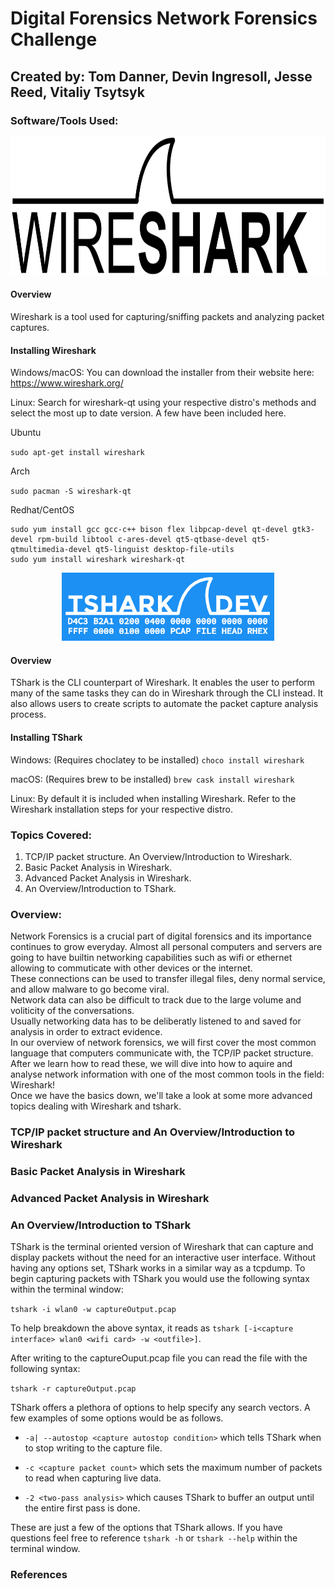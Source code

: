 # Digital Forensics Network Forensics Challenge
## Created by: Tom Danner, Devin Ingresoll, Jesse Reed, Vitaliy Tsytsyk

### Software/Tools Used:
<p align="center">
  <img src="https://github.com/tsytsykvitaliy/digital-forensics-network-forensics-challenge/blob/main/Wireshark_Logo.png" width="800" height="221" />
</p>

#### Overview

Wireshark is a tool used for capturing/sniffing packets and analyzing packet captures.

#### Installing Wireshark
Windows/macOS: You can download the installer from their website here: https://www.wireshark.org/

Linux: Search for wireshark-qt using your respective distro's methods and select the most up to date version. A few have been included here.

Ubuntu

`sudo apt-get install wireshark`

Arch

`sudo pacman -S wireshark-qt`

Redhat/CentOS
```
sudo yum install gcc gcc-c++ bison flex libpcap-devel qt-devel gtk3-devel rpm-build libtool c-ares-devel qt5-qtbase-devel qt5-qtmultimedia-devel qt5-linguist desktop-file-utils
sudo yum install wireshark wireshark-qt
```

<p align="center">
  <img src="https://github.com/tsytsykvitaliy/digital-forensics-network-forensics-challenge/blob/main/tshark_logo.png">
</p>

#### Overview

TShark is the CLI counterpart of Wireshark. It enables the user to perform many of the same tasks they can do in Wireshark through the CLI instead. It also allows users to create scripts to automate the packet capture analysis process.

#### Installing TShark
Windows: (Requires choclatey to be installed) `choco install wireshark`

macOS: (Requires brew to be installed) `brew cask install wireshark`

Linux: By default it is included when installing Wireshark. Refer to the Wireshark installation steps for your respective distro.

### Topics Covered:
1. TCP/IP packet structure. An Overview/Introduction to Wireshark.
2. Basic Packet Analysis in Wireshark.
3. Advanced Packet Analysis in Wireshark.
4. An Overview/Introduction to TShark.

### Overview:
Network Forensics is a crucial part of digital forensics and its importance continues to grow everyday.
Almost all personal computers and servers are going to have builtin networking capabilities such as wifi or ethernet allowing to commuticate with other devices or the internet.                                                                                                              
These connections can be used to transfer illegal files, deny normal service, and allow malware to go become viral.                                                                                                                                                           
Network data can also be difficult to track due to the large volume and voliticity of the conversations.                                                                                                                                                                      
Usually networking data has to be deliberatly listened to and saved for analysis in order to extract evidence.                                                                                                                                                                
In our overview of network forensics, we will first cover the most common language that computers communicate with, the TCP/IP packet structure.                                                                                                                              
After we learn how to read these, we will dive into how to aquire and analyse network information with one of the most common tools in the field: Wireshark!                                                                                                                  
Once we have the basics down, we'll take a look at some more advanced topics dealing with Wireshark and tshark.



### TCP/IP packet structure and An Overview/Introduction to Wireshark




### Basic Packet Analysis in Wireshark



### Advanced Packet Analysis in Wireshark



### An Overview/Introduction to TShark
TShark is the terminal oriented version of Wireshark that can capture and display packets without the need for an interactive user interface. Without having any options set, TShark works in a similar way as a tcpdump. To begin capturing packets with TShark you would use the following syntax within the terminal window: 

`tshark -i wlan0 -w captureOutput.pcap`

To help breakdown the above syntax, it reads as `tshark [-i<capture interface> wlan0 <wifi card> -w <outfile>]`.

After writing to the captureOuput.pcap file you can read the file with the following syntax:

`tshark -r captureOutput.pcap`

TShark offers a plethora of options to help specify any search vectors. A few examples of some options would be as follows.

- `-a| --autostop <capture autostop condition>` which tells TShark when to stop writing to the capture file. 

- `-c <capture packet count>` which sets the maximum number of packets to read when capturing live data. 

- `-2 <two-pass analysis>` which causes TShark to buffer an output until the entire first pass is done. 

These are just a few of the options that TShark allows. If you have questions feel free to reference `tshark -h` or `tshark --help` within the terminal window.



### References

